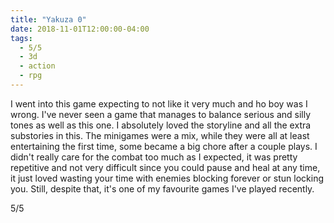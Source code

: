 ```yaml
---
title: "Yakuza 0"
date: 2018-11-01T12:00:00-04:00
tags:
  - 5/5
  - 3d
  - action
  - rpg
---
```


I went into this game expecting to not like it very much and ho boy was I wrong. I've never seen a game that manages to balance serious and silly tones as well as this one. I absolutely loved the storyline and all the extra substories in this. The minigames were a mix, while they were all at least entertaining the first time, some became a big chore after a couple plays. I didn't really care for the combat too much as I expected, it was pretty repetitive and not very difficult since you could pause and heal at any time, it just loved wasting your time with enemies blocking forever or stun locking you. Still, despite that, it's one of my favourite games I've played recently.

5/5

